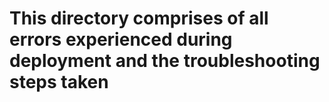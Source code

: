 # This directory comprises of all errors experienced during deployment and the troubleshooting steps taken
